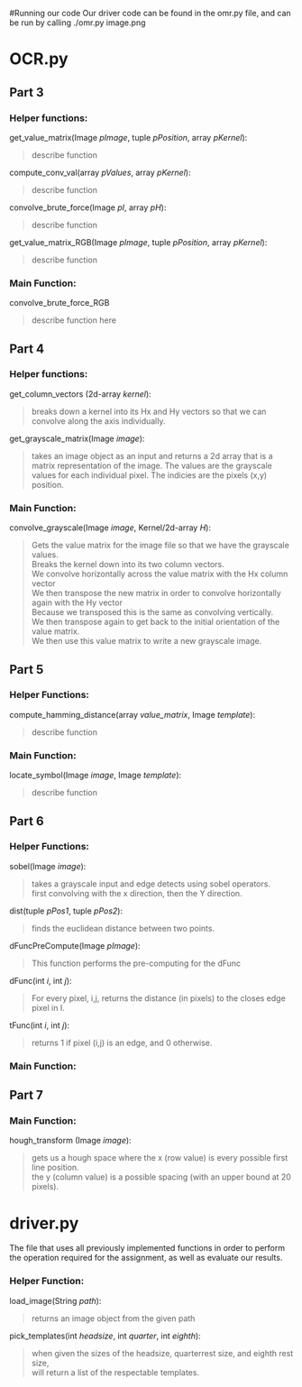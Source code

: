 #Running our code
Our driver code can be found in the omr.py file, and can be run by calling ./omr.py image.png



# OCR.py

## Part 3
### Helper functions: 
get_value_matrix(Image *pImage*, tuple *pPosition*, array *pKernel*): 
>describe function

compute_conv_val(array *pValues*, array *pKernel*):
>describe function

convolve_brute_force(Image *pI*, array *pH*): 
>describe function

get_value_matrix_RGB(Image *pImage*, tuple *pPosition*, array *pKernel*): 
>describe function


### Main Function: 
convolve_brute_force_RGB
> describe function here




## Part 4

### Helper functions: 
get_column_vectors (2d-array *kernel*):
>breaks down a kernel into its Hx and Hy vectors so that we can convolve along the axis individually. 

get_grayscale_matrix(Image *image*):
>takes an image object as an input and returns a 2d array that is a matrix representation of the image.
>The values are the grayscale values for each individual pixel.  The indicies are the pixels (x,y) position. 

### Main Function: 
convolve_grayscale(Image *image*, Kernel/2d-array *H*): 
> Gets the value matrix for the image file so that we have the grayscale values. <br>
> Breaks the kernel down into its two column vectors. <br>
> We convolve horizontally across the value matrix with the Hx column vector <br>
> We then transpose the new matrix in order to convolve horizontally again with the Hy vector<br>
> Because we transposed this is the same as convolving vertically. <br>
> We then transpose again to get back to the initial orientation of the value matrix. <br>
> We then use this value matrix to write a new grayscale image. <br>

## Part 5

### Helper Functions: 
compute_hamming_distance(array *value_matrix*, Image *template*): 
> describe function

### Main Function: 
locate_symbol(Image *image*, Image *template*): 
>describe function 


## Part 6

### Helper Functions: 
sobel(Image *image*): 
> takes a grayscale input and edge detects using sobel operators.<br>
> first convolving with the x direction, then the Y direction. 

dist(tuple *pPos1*, tuple *pPos2*):
>finds the euclidean distance between two points.

dFuncPreCompute(Image *pImage*): 
>This function performs the pre-computing for the dFunc

dFunc(int *i*, int *j*): 
>For every pixel, i,j, returns the distance (in pixels) to the closes edge pixel in I. 

tFunc(int *i*, int *j*): 
>returns 1 if pixel (i,j) is an edge, and 0 otherwise. 

### Main Function: 


## Part 7

### Main Function: 
hough_transform (Image *image*): 
>gets us a hough space where the x (row value) is every possible first line position. <br>
> the y (column value) is a possible spacing (with an upper bound at 20 pixels). <br> 



# driver.py
The file that uses all previously implemented functions in order to perform the operation required for the assignment, as well as evaluate our results. 

### Helper Function:
load_image(String *path*): 
>returns an image object from the given path

pick_templates(int *headsize*, int *quarter*, int *eighth*): 
>when given the sizes of the headsize, quarterrest size, and eighth rest size, <br>
>will return a list of the respectable templates.





